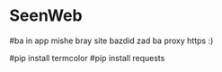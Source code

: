 # SeenWeb
#ba in app mishe bray site bazdid zad ba proxy https :)


#pip install termcolor 
#pip install requests
